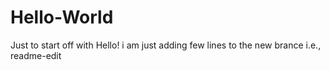 # Hello-World
Just to start off with
Hello!
i am just adding few lines to the new brance i.e., readme-edit
